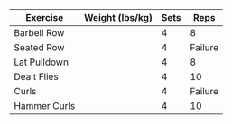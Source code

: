 

| Exercise     | Weight (lbs/kg) | Sets | Reps    |
| ------------ | --------------- | ---- | ------- |
| Barbell Row  |                 | 4    | 8       |
| Seated Row   |                 | 4    | Failure |
| Lat Pulldown |                 | 4    | 8       |
| Dealt Flies  |                 | 4    | 10      |
| Curls        |                 | 4    | Failure |
| Hammer Curls |                 | 4    | 10      |
